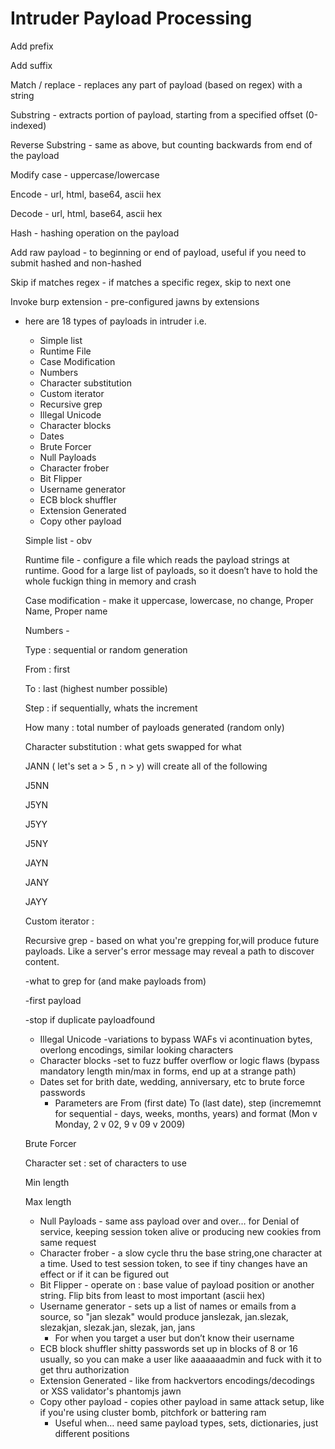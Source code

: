 # Intruder Payload Processing

Add prefix

Add suffix

Match / replace - replaces any part of payload \(based on regex\) with a string

Substring - extracts portion of payload, starting from a specified offset \(0-indexed\)

Reverse Substring - same as above, but counting backwards from end of the payload

Modify case - uppercase/lowercase

Encode - url, html, base64, ascii hex

Decode - url, html, base64, ascii hex

Hash - hashing operation on the payload

Add raw payload - to beginning or end of payload, useful if you need to submit hashed and non-hashed

Skip if matches regex - if matches a specific regex, skip to next one

Invoke burp extension - pre-configured jawns by extensions







* here are 18 types of payloads in intruder i.e.  

  * Simple list
  * Runtime File
  * Case Modification
  * Numbers
  * Character substitution
  * Custom iterator
  * Recursive grep
  * Illegal Unicode
  * Character blocks
  * Dates
  * Brute Forcer
  * Null Payloads
  * Character frober
  * Bit Flipper
  * Username generator
  * ECB block shuffler
  * Extension Generated
  * Copy other payload

  Simple list - obv

  Runtime file - configure a file which reads the payload strings at runtime.  Good for a large list of payloads, so it doesn’t have to hold the whole fuckign thing in memory and crash

  Case modification - make it uppercase, lowercase, no change, Proper Name, Proper name

  Numbers -

  Type : sequential or random generation

  From : first

  To : last \(highest number possible\)

  Step : if sequentially, whats the increment

  How many : total number of payloads generated \(random only\)

  Character substitution : what gets swapped for what

  JANN \( let's set a &gt; 5 , n &gt; y\) will create all of the following

  J5NN

  J5YN

  J5YY

  J5NY

  JAYN

  JANY

  JAYY

  Custom iterator :

  Recursive grep - based on what you're grepping for,will produce future payloads.  Like a server's error message may reveal a path to discover content. 

  -what to grep for \(and make payloads from\)

  -first payload

  -stop  if duplicate payloadfound

  * Illegal Unicode -variations to bypass WAFs vi acontinuation bytes, overlong encodings, similar looking characters
  * Character blocks -set to fuzz buffer overflow or logic flaws \(bypass mandatory length min/max in forms, end up at a strange path\)
  * Dates  set for brith date, wedding, anniversary, etc to brute force passwords
    * Parameters are From \(first date\) To \(last date\), step \(incrememnt for sequential - days, weeks, months, years\)  and format \(Mon v Monday, 2 v 02, 9 v 09 v 2009\)

  Brute Forcer

  Character set : set of characters to use

  Min length

  Max length

  * Null Payloads -  same ass payload over and over… for Denial of service, keeping session token alive or producing new cookies from same request
  * Character frober - a slow cycle thru the base string,one character at a time.  Used to test session token, to see if tiny changes have an effect or if it can be figured out
  * Bit Flipper - operate on : base value of payload position or another string.  Flip bits from least to most important \(ascii hex\)
  * Username generator  -  sets up a list of names or emails from a source, so "jan slezak" would produce janslezak, jan.slezak, slezakjan, slezak.jan, slezak, jan, jans
    * For when you target a user but don’t know their username
  * ECB block shuffler shitty passwords set up in blocks of 8 or 16 usually, so you can make a user like aaaaaaadmin and fuck with it to get thru authorization
  * Extension Generated - like from hackvertors encodings/decodings or XSS validator's phantomjs jawn
  * Copy other payload - copies other payload in same attack setup, like if you're using cluster bomb, pitchfork or battering ram
    * Useful when… need same payload types, sets, dictionaries, just different positions

